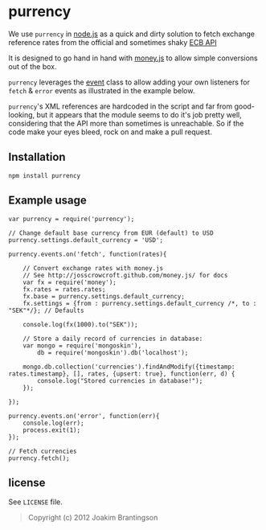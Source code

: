 purrency
=======
We use `purrency` in [node.js](http://nodejs.org) as a quick and dirty solution to fetch exchange reference rates from the
official and sometimes shaky [ECB API](http://www.ecb.int/stats/exchange/eurofxref/html/index.en.html)

It is designed to go hand in hand with [money.js](http://josscrowcroft.github.com/money.js/) to allow simple conversions out of the box.

`purrency` leverages the [event](http://nodejs.org/docs/latest/api/events.html) class to allow adding your own
listeners for `fetch` & `error` events as illustrated in the example below.

`purrency`'s XML references are hardcoded in the script and far from good-looking, but it appears that
the module seems to do it's job pretty well, considering that the API more than sometimes is unreachable.
So if the code make your eyes bleed, rock on and make a pull request.


Installation
-------

	npm install purrency

Example usage
-------

	var purrency = require('purrency');
	
	// Change default base currency from EUR (default) to USD
	purrency.settings.default_currency = 'USD';
	
	purrency.events.on('fetch', function(rates){
	    
	    // Convert exchange rates with money.js
	    // See http://josscrowcroft.github.com/money.js/ for docs
	    var fx = require('money');
	    fx.rates = rates.rates;
	    fx.base = purrency.settings.default_currency;
	    fx.settings = {from : purrency.settings.default_currency /*, to : "SEK"*/}; // Defaults
	    
	    console.log(fx(1000).to("SEK"));
	    
	    // Store a daily record of currencies in database:
	    var mongo = require('mongoskin'),
	        db = require('mongoskin').db('localhost');
	    
	    mongo.db.collection('currencies').findAndModify({timestamp: rates.timestamp}, [], rates, {upsert: true}, function(err, d) {
	        console.log("Stored currencies in database!");
	    });
	    
	});
	
	purrency.events.on('error', function(err){
	    console.log(err);
	    process.exit(1); 
	});
	
	// Fetch currencies
	purrency.fetch();
       
       
license
-------

See `LICENSE` file.

> Copyright (c) 2012 Joakim Brantingson
